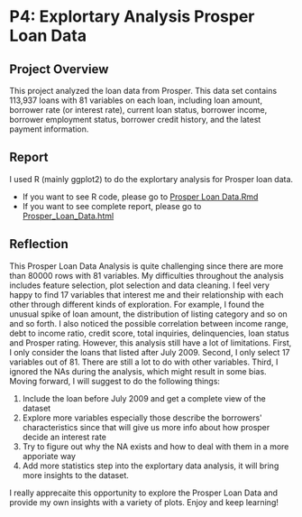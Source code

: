 # P4: Explortary Analysis Prosper Loan Data

## Project Overview
This project analyzed the loan data from Prosper. This data set contains 113,937 loans with 81 variables on each loan, including loan amount, borrower rate (or interest rate), current loan status, borrower income, borrower employment status, borrower credit history, and the latest payment information.

## Report
I used R (mainly ggplot2) to do the explortary analysis for Prosper loan data.
* If you want to see R code, please go to [Prosper Loan Data.Rmd](https://github.com/Ruofei29/Udacity-Data-Analyst-Nanodegree/blob/master/P4%20Explortary%20Analysis%20Prosper/Prosper%20Loan%20Data.Rmd)
* If you want to see complete report, please go to [Prosper_Loan_Data.html](https://github.com/Ruofei29/Udacity-Data-Analyst-Nanodegree/blob/master/P4%20Explortary%20Analysis%20Prosper/Prosper_Loan_Data.html)

## Reflection
This Prosper Loan Data Analysis is quite challenging since there are more than 80000 rows with 81 variables. My difficulties throughout the analysis includes feature selection, plot selection and data cleaning. I feel very happy to find 17 variables that interest me and their relationship with each other through different kinds of exploration. For example, I found the unusual spike of loan amount, the distribution of listing category and so on and so forth. I also noticed the possible correlation between income range, debt to income ratio, credit score, total inquiries, delinquencies, loan status and Prosper rating. However, this analysis still have a lot of limitations. First, I only consider the loans that listed after July 2009. Second, I only select 17 variables out of 81. There are still a lot to do with other variables. Third, I ignored the NAs during the analysis, which might result in some bias. Moving forward, I will suggest to do the following things:

1. Include the loan before July 2009 and get a complete view of the dataset
2. Explore more variables especially those describe the borrowers' characteristics since that will give us more info about how prosper decide an interest rate
3. Try to figure out why the NA exists and how to deal with them in a more apporiate way
4. Add more statistics step into the explortary data analysis, it will bring more insights to the dataset.

I really apprecaite this opportunity to explore the Prosper Loan Data and provide my own insights with a variety of plots. Enjoy and keep learning!
